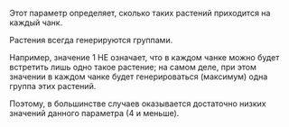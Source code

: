 ﻿Этот параметр определяет, сколько таких растений приходится на каждый чанк.

Растения всегда генерируются группами.

Например, значение 1 НЕ означает, что в каждом чанке можно будет встретить лишь одно такое растение; на самом деле, при
этом значении в каждом чанке будет генерироваться (максимум) одна группа этих растений.

Поэтому, в большинстве случаев оказывается достаточно низких значений данного параметра (4 и меньше).